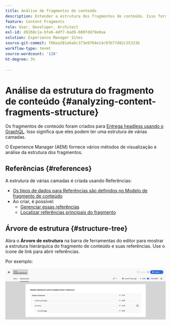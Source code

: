 ```yaml
---
title: Análise de fragmentos de conteúdo
description: Entender a estrutura dos fragmentos de conteúdo. Isso fornece informações relevantes para entrega headless e criação de página.
feature: Content Fragments
role: User, Developer, Architect
exl-id: d9268c1a-bfe6-4df7-bad9-6007dd79e0aa
solution: Experience Manager Sites
source-git-commit: f66ea281e6abc373e9704e14c97b77d82c55323b
workflow-type: tm+mt
source-wordcount: '128'
ht-degree: 3%

---
```


# Análise da estrutura do fragmento de conteúdo {#analyzing-content-fragments-structure}

Os fragmentos de conteúdo foram criados para [Entrega headless usando o GraphQL](/help/sites-cloud/administering/content-fragments/content-delivery-with-graphql.md). Isso significa que eles podem ter uma estrutura de várias camadas.

O Experience Manager (AEM) fornece vários métodos de visualização e análise da estrutura dos fragmentos.

## Referências {#references}

A estrutura de várias camadas é criada usando Referências:

* [Os tipos de dados para Referências são definidos no Modelo de fragmento de conteúdo](/help/sites-cloud/administering/content-fragments/content-fragment-models.md#using-references-to-form-nested-content)
* Ao criar, é possível:
   * [Gerenciar essas referências](/help/sites-cloud/administering/content-fragments/authoring.md##manage-references)
   * [Localizar referências principais do fragmento](/help/sites-cloud/administering/content-fragments/managing.md#parent-references-fragment)

## Árvore de estrutura {#structure-tree}

Abra o **Árvore de estrutura** na barra de ferramentas do editor para mostrar a estrutura hierárquica do fragmento de conteúdo e suas referências. Use o ícone de link para abrir referências.

Por exemplo:

![Editor de fragmento de conteúdo — Árvore de estrutura](assets/cf-authoring-structure-tree.png)
